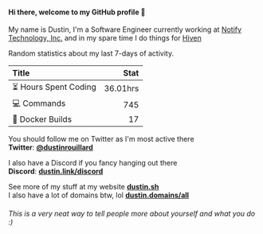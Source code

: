#### Hi there, welcome to my GitHub profile 👋 

My name is Dustin, I'm a Software Engineer currently working at [Notify Technology, Inc.](https://notify.me) and in my spare time I do things for [Hiven](https://hiven.io)

Random statistics about my last 7-days of activity.

| Title                                       |     Stat |
| :------------------------------------------ | -------: |
| :hourglass_flowing_sand: Hours Spent Coding | 36.01hrs |
| :computer: Commands                         |      745 |
| :hammer: Docker Builds                      |       17 |

You should follow me on Twitter as I'm most active there \
**Twitter**: [**@dustinrouillard**](https://dustin.link/twitter)

I also have a Discord if you fancy hanging out there \
**Discord**: [**dustin.link/discord**](https://dustin.link/discord)

See more of my stuff at my website [**dustin.sh**](https://dustin.sh) \
I also have a lot of domains btw, lol [**dustin.domains/all**](https://dustin.domains/all)

###### This is a very neat way to tell people more about yourself and what you do :)
